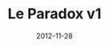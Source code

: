 ---
title: Le Paradox v1
description: It is a fashion magazine that offers a conceptual insight int niche fashion and art. A visionary creative approach aims to provide a strong emotional impact on the readers. I worked with them in the initial design of the project.
client:
skills:
  - Product Design
  - User Experience
  - User Interface
date: 2012-11-28
finished: true
layout: work
permalink: false
thumbnail: static/le-paradox-v1.jpg
eleventyExcludeFromCollections: true
---